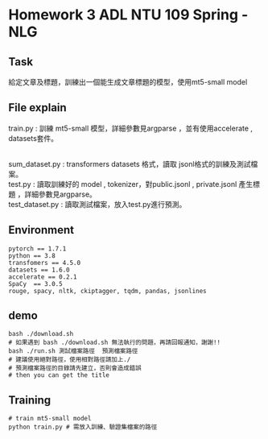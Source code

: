 # Homework 3 ADL NTU 109 Spring - NLG

## Task

給定文章及標題，訓練出一個能生成文章標題的模型，使用mt5-small model

## File explain

train.py : 訓練 mt5-small 模型，詳細參數見argparse ，並有使用accelerate , datasets套件。

<br>sum_dataset.py  : transformers datasets 格式，讀取 jsonl格式的訓練及測試檔案。
<br>test.py  : 讀取訓練好的 model , tokenizer，對public.jsonl , private.jsonl 產生標題 ，詳細參數見argparse。
<br>
test_dataset.py : 讀取測試檔案，放入test.py進行預測。

## Environment

```shell
pytorch == 1.7.1
python == 3.8
transfomers == 4.5.0
datasets == 1.6.0 
accelerate == 0.2.1
SpaCy  == 3.0.5
rouge, spacy, nltk, ckiptagger, tqdm, pandas, jsonlines
```

## demo

``` shell
bash ./download.sh
# 如果遇到 bash ./download.sh 無法執行的問題，再請回報通知，謝謝!!
bash ./run.sh 測試檔案路徑  預測檔案路徑
# 建議使用絕對路徑，使用相對路徑請加上./
# 預測檔案路徑的目錄請先建立，否則會造成錯誤
# then you can get the title
```

## Training

```shell
# train mt5-small model
python train.py # 需放入訓練、驗證集檔案的路徑
```